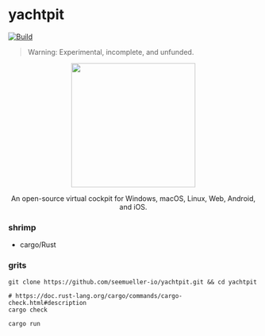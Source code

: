 # yachtpit
[![Build](https://github.com/seemueller-io/yachtpit/actions/workflows/ci.yml/badge.svg)](https://github.com/seemueller-io/yachtpit/actions/workflows/ci.yml)

> Warning: Experimental, incomplete, and unfunded.

<p align="center">
  <img src="https://github.com/seemueller-io/yachtpit/blob/main/yachtpit.png?raw=true" width="250" />
</p>

<p align="center">
An open-source virtual cockpit for Windows, macOS, Linux, Web, Android, and iOS.
</p>


### shrimp
- cargo/Rust

### grits
```shell
git clone https://github.com/seemueller-io/yachtpit.git && cd yachtpit

# https://doc.rust-lang.org/cargo/commands/cargo-check.html#description 
cargo check

cargo run
```
